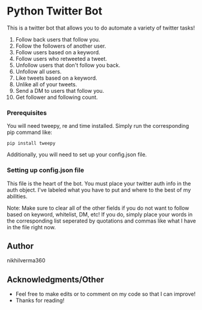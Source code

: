
# Python Twitter Bot

This is a twitter bot that allows you to do automate a variety of twitter tasks!


1. Follow back users that follow you. 
2. Follow the followers of another user. 
3. Follow users based on a keyword. 
4. Follow users who retweeted a tweet.
5. Unfollow users that don't follow you back. 
6. Unfollow all users. 
7. Like tweets based on a keyword. 
8. Unlike all of your tweets.
9. Send a DM to users that follow you. 
10. Get follower and following count.

### Prerequisites
You will need tweepy, re and time installed. Simply run the corresponding pip command like: 

`pip install tweepy`

Additionally, you will need to set up your config.json file.

### Setting up config.json file

This file is the heart of the bot. You must place your twitter auth info in the auth object. I've labeled what you have to put and where to the best of my abilities. 

Note: Make sure to clear all of the other fields if you do not want to follow based on keyword, whitelist, DM, etc! If you do, simply place your words in the corresponding list seperated by quotations and commas like what I have in the file right now.

## Author

nikhilverma360

## Acknowledgments/Other

* Feel free to make edits or to comment on my code so that I can improve!
* Thanks for reading!
